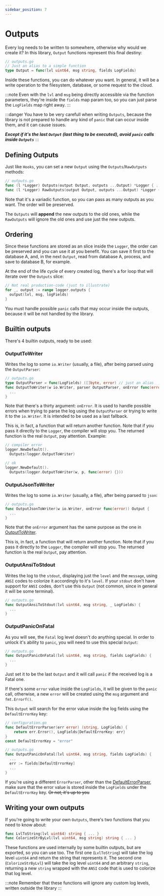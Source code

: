 ```yaml
---
sidebar_position: 7
---
```


# Outputs

Every log needs to be written to somewhere, otherwise why would we create it? In this library, `Output` functions represent this final destiny:

```go
// outputs.go
// Just an alias to a simple function
type Output = func(lvl uint64, msg string, fields LogFields)
```

Inside these functions, you can do whatever you want. In general, it will be a write operation to the filesystem, database, or some request to the cloud.

:::note
Even with the `lvl` and `msg` being directly accessible via the function parameters, they're inside the `fields` map param too, so you can just parse the `LogFields` map right away.
:::

:::danger
You have to be very carefull when writing `Outputs`, because the library is not prepared to handle any kind of `panic` that can occur inside them, and it can cause issues. 

_**Except if it's the last `Output` (last thing to be executed), avoid `panic` calls inside `Outputs`**_
:::

## Defining Outputs

Just like `Hooks`, you can set a new `Output` using the `Outputs`/`RawOutputs` methods:

```go
// outputs.go
func (l *Logger) Outputs(output Output, outputs ...Output) *Logger { ... }
func (l *Logger) RawOutputs(output Output, outputs ...Output) *Logger { ... }
```

Note that it's a variadic function, so you can pass as many outputs as you want. The order will be preserved.

The `Outputs` will **append** the new outputs to the old ones, while the `RawOutputs` will ignore the old ones and use just the new outputs.

## Ordering

Since these functions are stored as an slice inside the `Logger`, the order can be preserved and you can use it at you benefit. You can save it first to the database A, and, in the next `Output`, read from database A, process, and save to database B, for example.

At the end of the life cycle of every created log, there's a for loop that will iterate over the `Outputs` slice:

```go
// Not real production-code (just to illustrate)
for _, output := range logger.outputs {
  output(lvl, msg, logFields)
}
```

You must handle possible `panic` calls that may occur inside the outputs, because it will be not handled by the library.

## Builtin outputs

There's 4 builtin outputs, ready to be used:

### OutputToWriter

Writes the log to some `io.Writer` (usually, a file), after being parsed using the `OutputParser`:

```go
// outputs.go
type OutputParser = func(LogFields) ([]byte, error) // just an alias
func OutputToWriter(w io.Writer, parser OutputParser, onError func(error)) Output {
  ...
}
```

Note that there's a thirty argument: `onError`. It is used to handle possible errors when trying to parse the log using the `OutputParser` or trying to write it to the `io.Writer`. It is intended to be used as a last fallback.

This is, in fact, a function that will return another function. Note that if you pass it directly to the `Logger`, the compiler will stop you. The returned function is the real `Output`, pay attention. Example:

```go
// compiler error
logger.NewDefault().
  Outputs(logger.OutputToWriter)

// ok
logger.NewDefault().
  Outputs(logger.OutputToWriter(w, p, func(error) {}))
```

### OutputJsonToWriter

Writes the log to some `io.Writer` (usually, a file), after being parsed to `json`:

```go
// outputs.go
func OutputJsonToWriter(w io.Writer, onError func(error)) Output {
  ...
}
```

Note that the `onError` argument has the same purpose as the one in [OutputToWriter](#outputtowriter).

This is, in fact, a function that will return another function. Note that if you pass it directly to the `Logger`, the compiler will stop you. The returned function is the real `Output`, pay attention.

### OutputAnsiToStdout

Writes the log to the `stdout`, displaying just the `level` and the `message`, using `ANSI` codes to colorize it accordingly to it's `level`. If your `stdout` don't have support for `ANSI` codes, don't use this `Output` (not common, since in general it will be some terminal).

```go
// outputs.go
func OutputAnsiToStdout(lvl uint64, msg string, _ LogFields) {
  ...
}
```

### OutputPanicOnFatal

As you will see, the `Fatal` log level doesn't do anything special. In order to unlock it's ability to `panic`, you will need to use this special `Output`:

```go
// outputs.go
func OutputPanicOnFatal(lvl uint64, msg string, fields LogFields) {
  ...
}
```

Just set it to be the last `Output` and it will call `panic` if the received log is a Fatal one. 

If there's some `error` value inside the `LogFields`, it will be given to the `panic` call, otherwise, a new `error` will be created using the `msg` argument and `fmt.Errorf()`.

This `Output` will search for the error value inside the log fields using the `DefaultErrorKey` key:

```go
// configuration.go
func DefaultErrorParser(err error) (string, LogFields) {
    return err.Error(), LogFields{DefaultErrorKey: err}
}
const DefaultErrorKey = "error"
```

```go
// outputs.go
func OutputPanicOnFatal(lvl uint64, msg string, fields LogFields) {
  ...
  err := fields[DefaultErrorKey]
  ...
}
```

If you're using a different `ErrorParser`, other than the [DefaultErrorParser](log_levels.md#default-errorparser), make sure that the error value is stored inside the `LogFields` under the `DefaultErrorKey` key. ~~Or not, it's up to you~~

## Writing your own outputs

If you're going to write your own `Outputs`, there's two functions that you need to know about: 

```go
func LvlToString(lvl uint64) string { ... }
func ColorizeStrByLvl(lvl uint64, msg string) string { ... }
```

These functions are used internally by some builtin outputs, but are exported, so you can use too. The first one (`LvlToString`) will take the log level `uint64` and return the string that represents it. The second one (`ColorizeStrByLvl`) will take the log level `uint64` and an arbitrary `string`, returning a new `string` wrapped with the `ANSI` code that is used to colorize that log level.

:::note
Remember that these functions will ignore any custom log levels, written outside the library
:::
